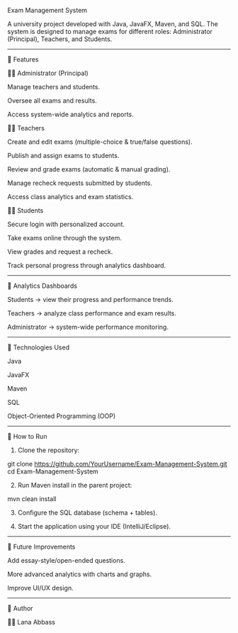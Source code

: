 Exam Management System

A university project developed with Java, JavaFX, Maven, and SQL.
The system is designed to manage exams for different roles: Administrator (Principal), Teachers, and Students.


---

🔹 Features

👩‍💼 Administrator (Principal)

Manage teachers and students.

Oversee all exams and results.

Access system-wide analytics and reports.


👩‍🏫 Teachers

Create and edit exams (multiple-choice & true/false questions).

Publish and assign exams to students.

Review and grade exams (automatic & manual grading).

Manage recheck requests submitted by students.

Access class analytics and exam statistics.


👩‍🎓 Students

Secure login with personalized account.

Take exams online through the system.

View grades and request a recheck.

Track personal progress through analytics dashboard.



---

🔹 Analytics Dashboards

Students → view their progress and performance trends.

Teachers → analyze class performance and exam results.

Administrator → system-wide performance monitoring.



---

🔹 Technologies Used

Java

JavaFX

Maven

SQL

Object-Oriented Programming (OOP)



---

🔹 How to Run

1. Clone the repository:

git clone https://github.com/YourUsername/Exam-Management-System.git
cd Exam-Management-System


2. Run Maven install in the parent project:

mvn clean install


3. Configure the SQL database (schema + tables).


4. Start the application using your IDE (IntelliJ/Eclipse).




---

🔹 Future Improvements

Add essay-style/open-ended questions.

More advanced analytics with charts and graphs.

Improve UI/UX design.



---

🔹 Author

👩‍💻 Lana Abbass
